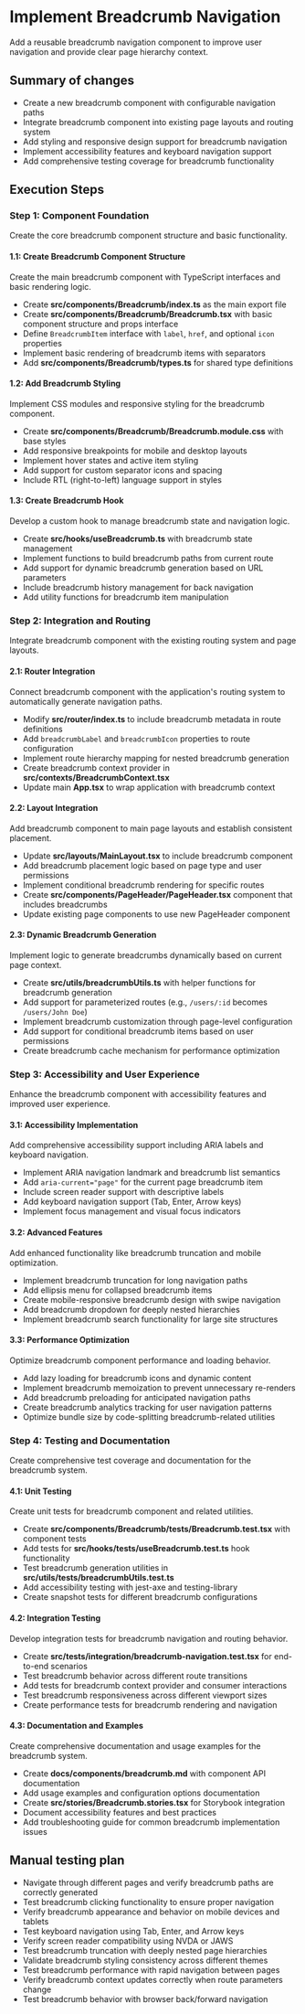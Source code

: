 # Implement Breadcrumb Navigation
Add a reusable breadcrumb navigation component to improve user navigation and provide clear page hierarchy context.

## Summary of changes
- Create a new breadcrumb component with configurable navigation paths
- Integrate breadcrumb component into existing page layouts and routing system
- Add styling and responsive design support for breadcrumb navigation
- Implement accessibility features and keyboard navigation support
- Add comprehensive testing coverage for breadcrumb functionality

## Execution Steps

### Step 1: Component Foundation
Create the core breadcrumb component structure and basic functionality.

#### 1.1: Create Breadcrumb Component Structure
Create the main breadcrumb component with TypeScript interfaces and basic rendering logic.
- Create **src/components/Breadcrumb/index.ts** as the main export file
- Create **src/components/Breadcrumb/Breadcrumb.tsx** with basic component structure and props interface
- Define `BreadcrumbItem` interface with `label`, `href`, and optional `icon` properties
- Implement basic rendering of breadcrumb items with separators
- Add **src/components/Breadcrumb/types.ts** for shared type definitions

#### 1.2: Add Breadcrumb Styling
Implement CSS modules and responsive styling for the breadcrumb component.
- Create **src/components/Breadcrumb/Breadcrumb.module.css** with base styles
- Add responsive breakpoints for mobile and desktop layouts
- Implement hover states and active item styling
- Add support for custom separator icons and spacing
- Include RTL (right-to-left) language support in styles

#### 1.3: Create Breadcrumb Hook
Develop a custom hook to manage breadcrumb state and navigation logic.
- Create **src/hooks/useBreadcrumb.ts** with breadcrumb state management
- Implement functions to build breadcrumb paths from current route
- Add support for dynamic breadcrumb generation based on URL parameters
- Include breadcrumb history management for back navigation
- Add utility functions for breadcrumb item manipulation

### Step 2: Integration and Routing
Integrate breadcrumb component with the existing routing system and page layouts.

#### 2.1: Router Integration
Connect breadcrumb component with the application's routing system to automatically generate navigation paths.
- Modify **src/router/index.ts** to include breadcrumb metadata in route definitions
- Add `breadcrumbLabel` and `breadcrumbIcon` properties to route configuration
- Implement route hierarchy mapping for nested breadcrumb generation
- Create breadcrumb context provider in **src/contexts/BreadcrumbContext.tsx**
- Update main **App.tsx** to wrap application with breadcrumb context

#### 2.2: Layout Integration
Add breadcrumb component to main page layouts and establish consistent placement.
- Update **src/layouts/MainLayout.tsx** to include breadcrumb component
- Add breadcrumb placement logic based on page type and user permissions
- Implement conditional breadcrumb rendering for specific routes
- Create **src/components/PageHeader/PageHeader.tsx** component that includes breadcrumbs
- Update existing page components to use new PageHeader component

#### 2.3: Dynamic Breadcrumb Generation
Implement logic to generate breadcrumbs dynamically based on current page context.
- Create **src/utils/breadcrumbUtils.ts** with helper functions for breadcrumb generation
- Add support for parameterized routes (e.g., `/users/:id` becomes `/users/John Doe`)
- Implement breadcrumb customization through page-level configuration
- Add support for conditional breadcrumb items based on user permissions
- Create breadcrumb cache mechanism for performance optimization

### Step 3: Accessibility and User Experience
Enhance the breadcrumb component with accessibility features and improved user experience.

#### 3.1: Accessibility Implementation
Add comprehensive accessibility support including ARIA labels and keyboard navigation.
- Implement ARIA navigation landmark and breadcrumb list semantics
- Add `aria-current="page"` for the current page breadcrumb item
- Include screen reader support with descriptive labels
- Add keyboard navigation support (Tab, Enter, Arrow keys)
- Implement focus management and visual focus indicators

#### 3.2: Advanced Features
Add enhanced functionality like breadcrumb truncation and mobile optimization.
- Implement breadcrumb truncation for long navigation paths
- Add ellipsis menu for collapsed breadcrumb items
- Create mobile-responsive breadcrumb design with swipe navigation
- Add breadcrumb dropdown for deeply nested hierarchies
- Implement breadcrumb search functionality for large site structures

#### 3.3: Performance Optimization
Optimize breadcrumb component performance and loading behavior.
- Add lazy loading for breadcrumb icons and dynamic content
- Implement breadcrumb memoization to prevent unnecessary re-renders
- Add breadcrumb preloading for anticipated navigation paths
- Create breadcrumb analytics tracking for user navigation patterns
- Optimize bundle size by code-splitting breadcrumb-related utilities

### Step 4: Testing and Documentation
Create comprehensive test coverage and documentation for the breadcrumb system.

#### 4.1: Unit Testing
Create unit tests for breadcrumb component and related utilities.
- Create **src/components/Breadcrumb/__tests__/Breadcrumb.test.tsx** with component tests
- Add tests for **src/hooks/__tests__/useBreadcrumb.test.ts** hook functionality
- Test breadcrumb generation utilities in **src/utils/__tests__/breadcrumbUtils.test.ts**
- Add accessibility testing with jest-axe and testing-library
- Create snapshot tests for different breadcrumb configurations

#### 4.2: Integration Testing
Develop integration tests for breadcrumb navigation and routing behavior.
- Create **src/__tests__/integration/breadcrumb-navigation.test.tsx** for end-to-end scenarios
- Test breadcrumb behavior across different route transitions
- Add tests for breadcrumb context provider and consumer interactions
- Test breadcrumb responsiveness across different viewport sizes
- Create performance tests for breadcrumb rendering and navigation

#### 4.3: Documentation and Examples
Create comprehensive documentation and usage examples for the breadcrumb system.
- Create **docs/components/breadcrumb.md** with component API documentation
- Add usage examples and configuration options documentation
- Create **src/stories/Breadcrumb.stories.tsx** for Storybook integration
- Document accessibility features and best practices
- Add troubleshooting guide for common breadcrumb implementation issues

## Manual testing plan
- Navigate through different pages and verify breadcrumb paths are correctly generated
- Test breadcrumb clicking functionality to ensure proper navigation
- Verify breadcrumb appearance and behavior on mobile devices and tablets
- Test keyboard navigation using Tab, Enter, and Arrow keys
- Verify screen reader compatibility using NVDA or JAWS
- Test breadcrumb truncation with deeply nested page hierarchies
- Validate breadcrumb styling consistency across different themes
- Test breadcrumb performance with rapid navigation between pages
- Verify breadcrumb context updates correctly when route parameters change
- Test breadcrumb behavior with browser back/forward navigation